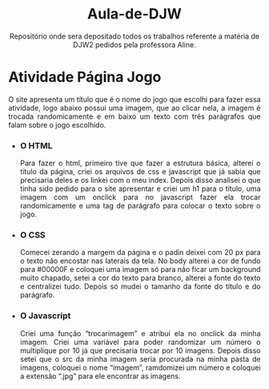 <h1 align="center"> Aula-de-DJW </h1>
<p align="center">Repositório onde sera depositado todos os trabalhos referente a matéria de DJW2 pedidos pela professora Aline.</p>
 
<h1>Atividade Página Jogo</h1>
 <p Align="justify">O site apresenta um título que é o nome do jogo que escolhi para fazer essa atividade, logo abaixo possui uma imagem, que ao clicar nela, a imagem é trocada randomicamente e em baixo um texto com três parágrafos que falam sobre o jogo escolhido.</p>
 
<ul>
<li><h3>O HTML</h3></li>

<p Align="justify">Para fazer o html, primeiro tive que fazer a estrutura básica, alterei o título da página,  criei os arquivos de css e javascript que já sabia que precisaria deles e os linkei com o meu index. Depois disso analisei o que tinha sido pedido para o site apresentar e criei um h1 para o título, uma imagem com um onclick para no javascript fazer ela trocar randomicamente e uma tag de parágrafo para colocar o texto sobre o jogo.</p>

<li><h3>O CSS</h3></li>

<p Align="justify">Comecei zerando a margem da página e o padin deixei com 20 px para o texto não encostar nas laterais da tela. No body alterei a cor de fundo para #00000F e coloquei uma imagem só para não ficar um background muito chapado, setei a cor do texto para branco,  alterei a fonte do texto e centralizei tudo. Depois só mudei o tamanho da fonte do título e do parágrafo.</p>

<li><h3>O Javascript</h3></li>

<p Align="justify">Criei uma função “trocarimagem” e atribuí ela no onclick da minha imagem. Criei uma  variável para poder randomizar um número o multiplique por 10 já que precisaria trocar por 10 imagens. Depois disso setei que o src da minha imagem seria procurada na minha pasta de imagens, coloquei o nome “imagem”, ramdomizei um número e coloquei a extensão “.jpg” para ele encontrar as imagens.</p>
</ul>

